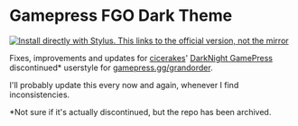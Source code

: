 # Gamepress FGO Dark Theme

[![Install directly with Stylus. This links to the official version, not the mirror](https://img.shields.io/badge/Install%20%20with-Stylus-00adad.svg?style=for-the-badge&logo=stylus)](https://github.com/ZykeDev/gamepress-darktheme/raw/main/FGOGamepressDark.user.css)

Fixes, improvements and updates for [cicerakes](https://github.com/cicerakes)' [DarkNight GamePress](https://github.com/cicerakes/DarkNight-GamePress/) discontinued* userstyle for [gamepress.gg/grandorder](https://gamepress.gg/grandorder/).

I'll probably update this every now and again, whenever I find inconsistencies.

*Not sure if it's actually discontinued, but the repo has been archived.

